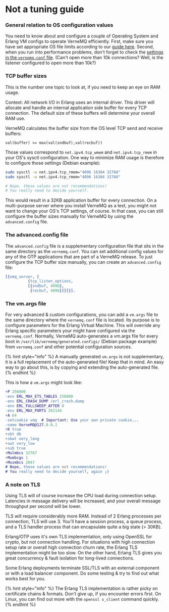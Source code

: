 # Not a tuning guide

### General relation to OS configuration values

You need to know about and configure a couple of Operating System and Erlang VM configs to operate VerneMQ efficiently. First, make sure you have set appropriate OS file limits according to our [guide here](change-open-file-limits.md). Second, when you run into performance problems, don't forget to check the [settings in the `vernemq.conf` file](../configuration/introduction.md). \(Can't open more than 10k connections? Well, is the listener configured to open more than 10k?\)

### TCP buffer sizes

This is the number one topic to look at, if you need to keep an eye on RAM usage.

Context: All network I/O in Erlang uses an internal driver. This driver will allocate and handle an internal application side buffer for every TCP connection. The default size of these buffers will determine your overall RAM use.

VerneMQ calculates the buffer size from the OS level TCP send and receive buffers:

`val(buffer) >= max(val(sndbuf),val(recbuf))`

Those values correspond to `net.ipv4.tcp_wmem` and `net.ipv4.tcp_rmem` in your OS's sysctl configuration. One way to minimize RAM usage is therefore to configure those settings \(Debian example\):

```bash
sudo sysctl -w net.ipv4.tcp_rmem="4096 16384 32768"
sudo sysctl -w net.ipv4.tcp_rmem="4096 16384 32768"

# Nope, these values are not recommendations!
# You really need to decide yourself.
```

This would result in a 32KB application buffer for every connection. On a multi-purpose server where you install VerneMQ as a test, you might not want to change your OS's TCP settings, of course. In that case, you can still configure the buffer sizes manually for VerneMQ by using the `advanced.config` file.

### The advanced.config file

The `advanced.config` file is a supplementary configuration file that sits in the same directory as the `vernemq.conf`. You can set additional config values for any of the OTP applications that are part of a VerneMQ release. To just configure the TCP buffer size manually, you can create an `advanced.config` file:

```erlang
[{vmq_server, [
          {tcp_listen_options,
          [{sndbuf, 4096},
           {recbuf, 4096}]}]}].
```

### The vm.args file

For very advanced & custom configurations, you can add a `vm.args` file to the same directory where the `vernemq.conf` file is located. Its purpose is to configure parameters for the Erlang Virtual Machine. This will override any Erlang specific parameters your might have configured via the `vernemq.conf`. Normally, VerneMQ auto-generates a vm.args file for every boot in `/var/lib/vernemq/generated.configs/` \(Debian package example\) from `vernemq.conf` and other potential configuration sources.

{% hint style="info" %}
A manually generated `vm.args` is not supplementary, it is a full replacement of the auto-generated file! Keep that in mind. An easy way to go about this, is by copying and extending the auto-generated file.
{% endhint %}

This is how a `vm.args` might look like:

```erlang
+P 256000
-env ERL_MAX_ETS_TABLES 256000
-env ERL_CRASH_DUMP /erl_crash.dump
-env ERL_FULLSWEEP_AFTER 0
-env ERL_MAX_PORTS 262144
+A 64
-setcookie vmq  # Important: Use your own private cookie... 
-name VerneMQ@127.0.0.1
+K true
+sbt db
+sbwt very_long
+swt very_low
+sub true
+Mulmbcs 32767
+Mumbcgs 1
+Musmbcs 2047
# Nope, these values are not recommendations!
# You really need to decide yourself, again ;)
```

### A note on TLS

Using TLS will of course increase the CPU load during connection setup. Latencies in message delivery will be increased, and your overall message throughput per second will be lower.

TLS will require considerably more RAM. Instead of 2 Erlang processes per connection, TLS will use 3. You'll have a session process, a queue process, and a TLS handler process that can encapsulate quite a big state \(&gt; 30KB\).

Erlang/OTP uses it's own TLS implementation, only using OpenSSL for crypto, but not connection handling. For situations with high connection setup rate or overall high connection churn rate, the Erlang TLS implementation might be too slow. On the other hand, Erlang TLS gives you great concurrency & fault isolation for long-lived connections.

Some Erlang deployments terminate SSL/TLS with an external component or with a load balancer component. Do some testing & try to find out what works best for you.

{% hint style="info" %}
The Erlang TLS implementation is rather picky on certificate chains & formats. Don't give up, if you encounter errors first. On Linux, you can find out more with the `openssl s_client` command quickly.
{% endhint %}

